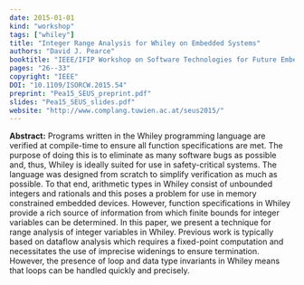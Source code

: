 ```yaml
---
date: 2015-01-01
kind: "workshop"
tags: ["whiley"]
title: "Integer Range Analysis for Whiley on Embedded Systems"
authors: "David J. Pearce"
booktitle: "IEEE/IFIP Workshop on Software Technologies for Future Embedded and Ubiquitous Systems (SEUS)"
pages: "26--33"
copyright: "IEEE"
DOI: "10.1109/ISORCW.2015.54"
preprint: "Pea15_SEUS_preprint.pdf"
slides: "Pea15_SEUS_slides.pdf"
website: "http://www.complang.tuwien.ac.at/seus2015/"
---
```


**Abstract:** Programs written in the Whiley programming language are verified at compile-time to ensure all function specifications are met. The purpose of doing this is to eliminate as many software bugs as possible and, thus, Whiley is ideally suited for use in safety-critical systems. The language was designed from scratch to simplify verification as much as possible. To that end, arithmetic types in Whiley consist of unbounded integers and rationals and this poses a problem for use in memory constrained embedded devices. However, function specifications in Whiley provide a rich source of information from which finite bounds for integer variables can be determined. In this paper, we present a technique for range analysis of integer variables in Whiley. Previous work is typically based on dataflow analysis which requires a fixed-point computation and necessitates the use of imprecise widenings to ensure termination. However, the presence of loop and data type invariants in Whiley means that loops can be handled quickly and precisely.
